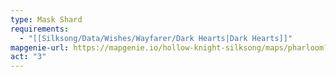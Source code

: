 ```yaml
---
type: Mask Shard
requirements:
  - "[[Silksong/Data/Wishes/Wayfarer/Dark Hearts|Dark Hearts]]"
mapgenie-url: https://mapgenie.io/hollow-knight-silksong/maps/pharloom?locationIds=479449
act: "3"
---
```

